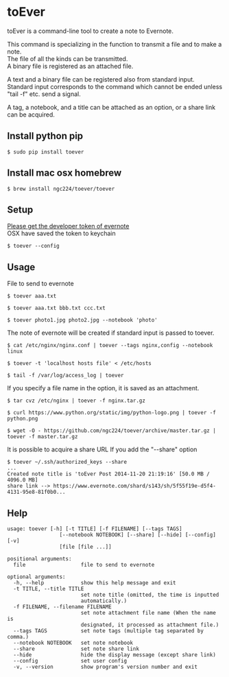 toEver
=======
toEver is a command-line tool to create a note to Evernote.   

This command is specializing in the function to transmit a file and to make a note.  
The file of all the kinds can be transmitted.  
A binary file is registered as an attached file.   

A text and a binary file can be registered also from standard input.  
Standard input corresponds to the command which cannot be ended unless "tail -f" etc. send a signal.   

A tag, a notebook, and a title can be attached as an option, or a share link can be acquired.  


Install python pip
-----
    $ sudo pip install toever

Install mac osx homebrew
-----
    $ brew install ngc224/toever/toever

Setup
-----
[Please get the developer token of evernote](https://www.evernote.com/api/DeveloperToken.action)   
OSX have saved the token to keychain  

    $ toever --config

Usage
-----
File to send to evernote

    $ toever aaa.txt

    $ toever aaa.txt bbb.txt ccc.txt

    $ toever photo1.jpg photo2.jpg --notebook 'photo'
    
The note of evernote will be created if standard input is passed to toever.

    $ cat /etc/nginx/nginx.conf | toever --tags nginx,config --notebook linux

    $ toever -t 'localhost hosts file' < /etc/hosts
    
    $ tail -f /var/log/access_log | toever

If you specify a file name in the option, it is saved as an attachment.
 
    $ tar cvz /etc/nginx | toever -f nginx.tar.gz

    $ curl https://www.python.org/static/img/python-logo.png | toever -f python.png

    $ wget -O - https://github.com/ngc224/toever/archive/master.tar.gz | toever -f master.tar.gz

It is possible to acquire a share URL If you add the "--share" option

    $ toever ~/.ssh/authorized_keys --share
    ...
    Created note title is 'toEver Post 2014-11-20 21:19:16' [50.0 MB / 4096.0 MB]
    share link --> https://www.evernote.com/shard/s143/sh/5f55f19e-d5f4-4131-95e8-81f0b0...

Help
-----
    usage: toever [-h] [-t TITLE] [-f FILENAME] [--tags TAGS]
                     [--notebook NOTEBOOK] [--share] [--hide] [--config] [-v]
                     [file [file ...]]
    
    positional arguments:
      file                  file to send to evernote
    
    optional arguments:
      -h, --help            show this help message and exit
      -t TITLE, --title TITLE
                            set note title (omitted, the time is inputted
                            automatically.)
      -f FILENAME, --filename FILENAME
                            set note attachment file name (When the name is
                            designated, it processed as attachment file.)
      --tags TAGS           set note tags (multiple tag separated by comma.)
      --notebook NOTEBOOK   set note notebook
      --share               set note share link
      --hide                hide the display message (except share link)
      --config              set user config
      -v, --version         show program's version number and exit
